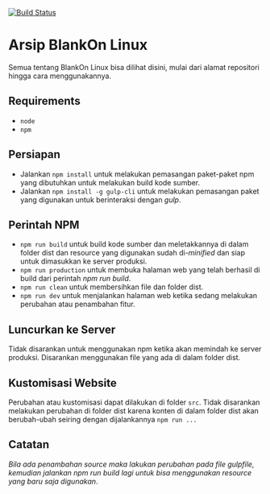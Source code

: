 [![Build Status](https://api.travis-ci.org/kmdrn7/blankon-linux-arsip-web.svg?branch=master)](https://travis-ci.org/tuanpembual/blankon-linux-static-web)

# Arsip BlankOn Linux
Semua tentang BlankOn Linux bisa dilihat disini, mulai dari alamat repositori hingga cara menggunakannya.

## Requirements

- `node`
- `npm`

## Persiapan

- Jalankan `npm install` untuk melakukan pemasangan paket-paket npm yang dibutuhkan untuk melakukan build kode sumber.
- Jalankan `npm install -g gulp-cli` untuk melakukan pemasangan paket yang digunakan untuk berinteraksi dengan *gulp*.


## Perintah NPM

- `npm run build` untuk build kode sumber dan meletakkannya di dalam folder dist dan resource yang digunakan sudah di-*minified* dan siap untuk dimasukkan ke server produksi.
- `npm run production` untuk membuka halaman web yang telah berhasil di build dari perintah *npm run build*.
- `npm run clean` untuk membersihkan file dan folder dist.
- `npm run dev` untuk menjalankan halaman web ketika sedang melakukan perubahan atau penambahan fitur.

## Luncurkan ke Server

Tidak disarankan untuk menggunakan npm ketika akan memindah ke server produksi. Disarankan menggunakan file yang ada di dalam folder dist.

## Kustomisasi Website

Perubahan atau kustomisasi dapat dilakukan di folder `src`. Tidak disarankan melakukan perubahan di folder dist karena konten di dalam folder dist akan berubah-ubah seiring dengan dijalankannya `npm run ...`

## Catatan
*Bila ada penambahan source maka lakukan perubahan pada file gulpfile, kemudian jalankan npm run build lagi untuk bisa menggunakan resource yang baru saja digunakan*.